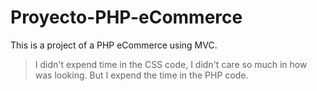 # Proyecto-PHP-eCommerce
This is a project of a PHP eCommerce using MVC. 
> I didn't expend time in the CSS code, I didn't care so much in how was looking. But I expend the time in the PHP code.

